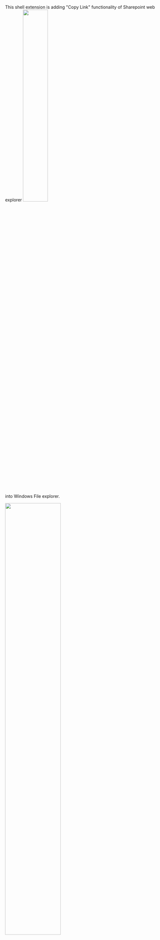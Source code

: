 This shell extension is adding "Copy Link" functionality of Sharepoint web explorer 
<img src="https://user-images.githubusercontent.com/56280244/67110705-a0391600-f1d3-11e9-8e4c-25df4b0889d7.JPG" width="40%"></img> 

into Windows File explorer.

<img src="https://user-images.githubusercontent.com/56280244/67110242-8e0aa800-f1d2-11e9-8ebd-2d89f9964b3f.jpg" width="60%"></img> 

Works on files and folders.

Menu options descriptions are:

- Copy Link - returns link to the document in DocID format (Document ID) or link to the folder in Path format (emulates behavior of web explorer)
- Copy Path - returns link to the document in Path format
- Open location in web browser - Opens the location in Sharepoint Web Explorer, using default browser.

Required NuGet packages (install them with Install-Package):
SharpShell
SharpShellTools
ServerRegistrationManager
Sharepoint.Client
Sharepoint.Client.Runtime

For development testing "ServerManager.exe" can be used, to install and register the server (x64) and to try it on objects on J, K or L mapped drives.

It is assumed that J, K,and L are Sharepoint mapped network drives and the menu is shown only on them. This can be changed (very simply) to any other mapped drives, and any other URLs. (i.e. I've put contoso.com).

Tested with Windows 10 and Sharepoint 2019. Should also work with Sharepoint 2016, because of version 15 of Sharepoint.Client.

I didn't test it with Sharepoint Online, but I assume it works only with on-premises versions, because it is using CSOM to interact with Sharepoint.

Further info on making the installation msi file can be found on this link:  https://www.codeproject.com/Articles/653780/NET-Shell-Extensions-Deploying-SharpShell-Servers
